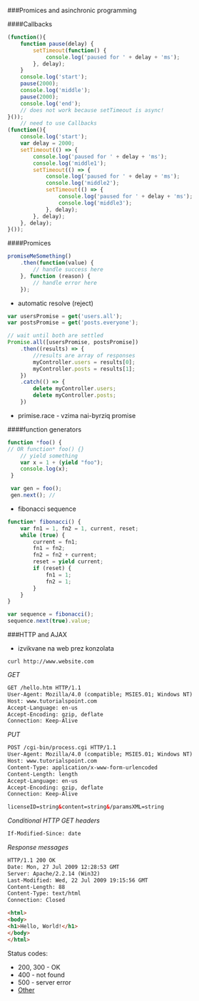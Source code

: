 ###Promices and asinchronic programming

####Callbacks
```js
(function(){
    function pause(delay) {
        setTimeout(function() {
            console.log('paused for ' + delay + 'ms');
        }, delay);
    }
    console.log('start');
    pause(2000);
    console.log('middle');
    pause(2000);
    console.log('end');
    // does not work because setTimeout is async!
}());
    // need to use Callbacks
(function(){
    console.log('start');
    var delay = 2000;
    setTimeout(() => {
        console.log('paused for ' + delay + 'ms');
        console.log('middle1');
        setTimeout(() => {
            console.log('paused for ' + delay + 'ms');
            console.log('middle2');
            setTimeout(() => {
                console.log('paused for ' + delay + 'ms');
                console.log('middle3');
            }, delay);
        }, delay);
    }, delay);
}());
```

####Promices
```js
promiseMeSomething()
    .then(function(value) {
        // handle success here
    }, function (reason) {
        // handle error here
    });
```
- automatic resolve (reject)
```js
var usersPromise = get('users.all');
var postsPromise = get('posts.everyone');

// wait until both are settled
Promise.all([usersPromise, postsPromise])
    .then((results) => {
        //results are array of responses
        myController.users = results[0];
        myController.posts = results[1];
    })
    .catch(() => {
        delete myController.users;
        delete myController.posts;
    })
```
- primise.race - vzima nai-byrziq promise

####function generators
```js
function *foo() { 
// OR function* foo() {}
    // yield something
    var x = 1 + (yield "foo");
    console.log(x);
 }

 var gen = foo();
 gen.next(); // 
```
- fibonacci sequence
```js
function* fibonacci() {
    var fn1 = 1, fn2 = 1, current, reset;
    while (true) {
        current = fn1;
        fn1 = fn2;
        fn2 = fn2 + current;
        reset = yield current;
        if (reset) {
            fn1 = 1;
            fn2 = 1;
        }
    }
}

var sequence = fibonacci();
sequence.next(true).value;
```

###HTTP and AJAX

- izvikvane na web prez konzolata
```
curl http://www.website.com
```
*GET*
```html
GET /hello.htm HTTP/1.1
User-Agent: Mozilla/4.0 (compatible; MSIE5.01; Windows NT)
Host: www.tutorialspoint.com
Accept-Language: en-us
Accept-Encoding: gzip, deflate
Connection: Keep-Alive
``` 
*PUT*
```html
POST /cgi-bin/process.cgi HTTP/1.1
User-Agent: Mozilla/4.0 (compatible; MSIE5.01; Windows NT)
Host: www.tutorialspoint.com
Content-Type: application/x-www-form-urlencoded
Content-Length: length
Accept-Language: en-us
Accept-Encoding: gzip, deflate
Connection: Keep-Alive

licenseID=string&content=string&/paramsXML=string
```
*Conditional HTTP GET headers*
```html
If-Modified-Since: date
```
*Response messages*
```html
HTTP/1.1 200 OK
Date: Mon, 27 Jul 2009 12:28:53 GMT
Server: Apache/2.2.14 (Win32)
Last-Modified: Wed, 22 Jul 2009 19:15:56 GMT
Content-Length: 88
Content-Type: text/html
Connection: Closed

<html>
<body>
<h1>Hello, World!</h1>
</body>
</html>
```
Status codes:

- 200, 300 - OK
- 400 - not found
- 500 - server error
- [Other](https://www.w3.org/Protocols/rfc2616/rfc2616-sec6.html)